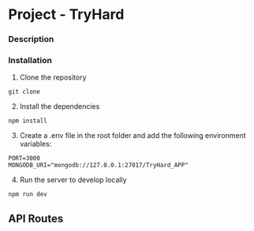 # Project - TryHard #

### Description ###


### Installation ###
1. Clone the repository
```
git clone
```

2. Install the dependencies
```
npm install
```

3. Create a .env file in the root folder and add the following environment variables:
```
PORT=3000
MONGODB_URI="mongodb://127.0.0.1:27017/TryHard_APP"
```
4. Run the server to develop locally
```
npm run dev
```

## API Routes ##